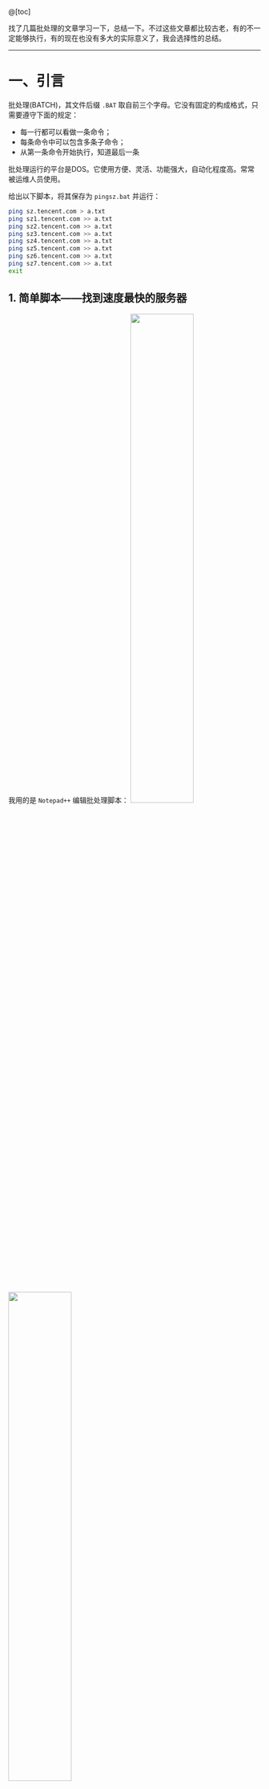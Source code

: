 @[toc]

找了几篇批处理的文章学习一下，总结一下。不过这些文章都比较古老，有的不一定能够执行，有的现在也没有多大的实际意义了，我会选择性的总结。

---
# 一、引言
批处理(BATCH)，其文件后缀 `.BAT` 取自前三个字母。它没有固定的构成格式，只需要遵守下面的规定：
- 每一行都可以看做一条命令；
- 每条命令中可以包含多条子命令；
- 从第一条命令开始执行，知道最后一条

批处理运行的平台是DOS。它使用方便、灵活、功能强大，自动化程度高。常常被运维人员使用。

给出以下脚本，将其保存为 `pingsz.bat` 并运行：
```bash
ping sz.tencent.com > a.txt
ping sz1.tencent.com >> a.txt
ping sz2.tencent.com >> a.txt
ping sz3.tencent.com >> a.txt
ping sz4.tencent.com >> a.txt
ping sz5.tencent.com >> a.txt
ping sz6.tencent.com >> a.txt
ping sz7.tencent.com >> a.txt
exit 
```
## 1. 简单脚本——找到速度最快的服务器
我用的是 `Notepad++` 编辑批处理脚本：
<img src="https://img-blog.csdnimg.cn/20200421175456332.png?x-oss-process=image/watermark,type_ZmFuZ3poZW5naGVpdGk,shadow_10,text_aHR0cHM6Ly9ibG9nLmNzZG4ubmV0L215UmVhbGl6YXRpb24=,size_16,color_FFFFFF,t_70" width="50%">
<img src="https://img-blog.csdnimg.cn/20200421175820130.png?x-oss-process=image/watermark,type_ZmFuZ3poZW5naGVpdGk,shadow_10,text_aHR0cHM6Ly9ibG9nLmNzZG4ubmV0L215UmVhbGl6YXRpb24=,size_16,color_FFFFFF,t_70" width="50%">

这是一个很简单的脚本，但是功能还是比较实用的，它可以测试腾讯服务器的耗时。

执行后会建立一个 `a.txt` 的文件，将 `ping` 得到的信息写入其中，`>` 是写入文件；`>>` 的作用和 `>` 相同，不过更准确的说是“追加”。

最后 `a.txt` 中存储的信息可以帮你判断哪个QQ服务器速度最快。

## 2. 简单脚本——自动清除系统垃圾

```bash
@echo off 
if exist c:\windows\temp. del c:\windows\temp\. 
if exist c:\windows\Tempor~1. del c:\windows\Tempor~1\. 
if exist c:\windows\History. del c:\windows\History\. 
if exist c:\windows\recent. del c:\windows\recent\.
```
上述脚本会删除系统中的垃圾文件。需要注意的是两点：
- DOS不支持长文件名，所以出现了 `Tempor~1` 这个名字；
- 可以自己改动，符合自身的要求。

## 3. 运用批处理的精髓
> 你知道运用批处理的精髓是什么吗？其实很简单：思路要灵活！... 批处理是一个人的天堂，你可以为所欲为，没有达不到的境界！
 
要注意的是，很多常见DOS命令在批处理脚本中有着广泛的应用，它们是批处理脚本的BODY部分，但批处理比DOS更灵活多样。要学好批处理，DOS一定要有扎实的基础。

---
 # 二、开始
```bash
::close echo
@echo off

::clean screen
cls

::display info
echo This programme is to make the MASM programme automate

::display info
echo Edit by CODERED

::display info
echo Mailto me: xxxxxxxxxx@qq.com

::if input without parameter goto usage
if "%1" == "" goto usage
::if parameter is "/?" goto usage
if "%1" == "/?" goto usage
::if parameter is "help" goto usage
if "%1" == "help" goto usage

::pause to see usage
pause

::assemble the .asm code
masm %1.asm

::if error pause to see error msg and edit the code
if errorlevel i pause & edit %1.asm
::else link the .obj file and execute the .ext file
link %1.obj & %1

:usage
::set usage
echoh Usage: This BAT filename [asm file name]
::display usage
echo Default BAT filename is START.BAT
```
- `::` ：注释，在脚本执行时不显示，也不起到任何作用，在批处理脚本中和 `rem` 命令等效；
- `@` ： 这个符号在批处理中很重要，它的作用是：不在执行窗口中显示这一行的命令本身。如果一行命令的行首有了这个符号，这一行的命令就不会显示出来了。 `@echo off`，就是让脚本在执行时不显示后面的 `echo off` 部分。
- `echo` ： `echo` 本身是“回声、回响”的意思，这里做“反馈、回显”之义。这是一个开关命令，有 `on` 和 `off` 两种状态；如果直接执行 `echo` 就会显示当前 `echo` 命令的状态，是 `on` 还是 `off`；
<img src="https://img-blog.csdnimg.cn/20200421193723957.png?x-oss-process=image/watermark,type_ZmFuZ3poZW5naGVpdGk,shadow_10,text_aHR0cHM6Ly9ibG9nLmNzZG4ubmV0L215UmVhbGl6YXRpb24=,size_16,color_FFFFFF,t_70" width="50%">
 (1) 执行 `echo off` 将会关闭执行窗口中的显示，**它后面执行的所有命令都不显示命令本身，只显示执行的结果**。`echo on` 则是打开回显。下面是在命令行中的执行结果：
 <img src="https://img-blog.csdnimg.cn/20200421193944931.png?x-oss-process=image/watermark,type_ZmFuZ3poZW5naGVpdGk,shadow_10,text_aHR0cHM6Ly9ibG9nLmNzZG4ubmV0L215UmVhbGl6YXRpb24=,size_16,color_FFFFFF,t_70" width="50%">
 当我执行 `echo off` 后，连 `D:\Bash_Projects>` 都不显示了，不过还是要在命令行中输入命令，所以会看到 `ping baidu.com` 。因此，**`echo off` 最好写在批处理文件中**。
 同时要知道的是，`echo off` 只是不显示它后面执行的命令本身，但是 `echo off` 这条命令会被显示出来，这个时候就需要 `@echo off` 了—— 联合起来，达到：不显示 `echo off` 命令本身，也不显示以后的各行命令本身。

	(2) `echo` 除了开关之外，还有一种用法：用它来显示信息！比如脚本的倒数第二行 `Default BAT filename is START.BAT` 将在执行窗口中显示，但是由于前面的 `@echo off` ，`echo` 命令本身不显示；
	
	(3) `echo` 命令的又一种用法——直接编辑文本文件。

- `pause` ：就是“暂停”，这是最简单的一个命令，但是很实用——它的执行效果是：**让当前进程暂停一下，并显示一行你可能很熟悉的信息“请按任意键继续...”**

......
